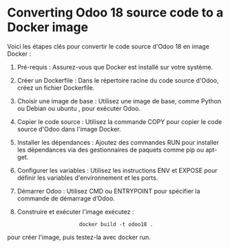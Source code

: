 # Converting Odoo 18 source code to a Docker image

Voici les étapes clés pour convertir le code source d'Odoo 18 en image Docker :

 1. Pré-requis : Assurez-vous que Docker est installé sur votre système.

 2. Créer un Dockerfile : Dans le répertoire racine du code source d'Odoo, créez un fichier Dockerfile.

 3. Choisir une image de base : Utilisez une image de base, comme Python ou Debian ou ubuntu , pour exécuter Odoo.

 4. Copier le code source : Utilisez la commande COPY pour copier le code source d'Odoo dans l'image Docker.

 5. Installer les dépendances : Ajoutez des commandes RUN pour installer les dépendances via des gestionnaires de paquets comme pip ou apt-get.

 6. Configurer les variables : Utilisez les instructions ENV et EXPOSE pour définir les variables d'environnement et les ports.

 7. Démarrer Odoo : Utilisez CMD ou ENTRYPOINT pour spécifier la commande de démarrage d’Odoo.

 8. Construire et exécuter l'image exécutez :   
    
                            docker build -t odoo18 .
 pour créer l'image, puis testez-la avec docker run.

